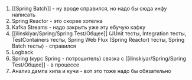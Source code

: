 1. [[Spring Batch]] - ну вроде справился, но надо бы сюда инфу написать
2. Spring Reactor - это скорее хотелка
3. Kafka Streams - надо закрыть уже эту ебучую кафку
4. [[ilinskiyar/Spring/Spring Test/Общее]] (JUnit тесты, Integration тесты, TestContainers тесты, Spring Web Flux (Spring Reactor) тесты, Spring Batch тесты)  - справился
5. Logback 
6. Spring (курс Spring - потрошитель) связка с [[ilinskiyar/Spring/Spring Test/Общее]] - в процессе
7. Анализ дампа хипа и кучи - вот это тоже надо бы обязательно